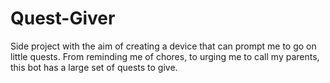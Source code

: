 # Quest-Giver
Side project with the aim of creating a device that can prompt me to go on little quests. From reminding me of chores, to urging me to call my parents, this bot has a large set of quests to give.
